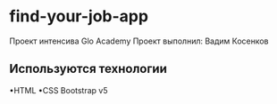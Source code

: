 # find-your-job-app
Проект интенсива Glo Academy
Проект выполнил: Вадим Косенков

## Используются технологии
•HTML
•CSS
Bootstrap v5
